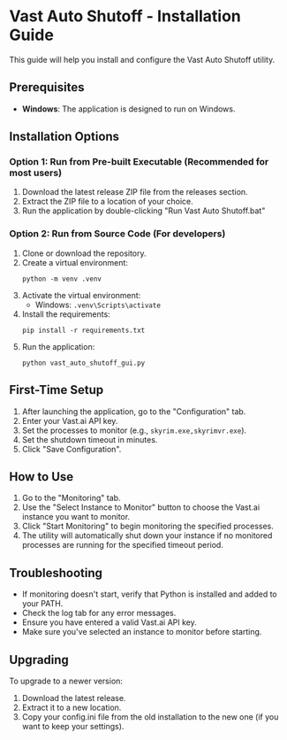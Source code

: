 # Vast Auto Shutoff - Installation Guide

This guide will help you install and configure the Vast Auto Shutoff utility.

## Prerequisites

- **Windows**: The application is designed to run on Windows.

## Installation Options

### Option 1: Run from Pre-built Executable (Recommended for most users)

1. Download the latest release ZIP file from the releases section.
2. Extract the ZIP file to a location of your choice.
3. Run the application by double-clicking "Run Vast Auto Shutoff.bat"

### Option 2: Run from Source Code (For developers)

1. Clone or download the repository.
2. Create a virtual environment:
   ```
   python -m venv .venv
   ```
3. Activate the virtual environment:
   - Windows: `.venv\Scripts\activate`
4. Install the requirements:
   ```
   pip install -r requirements.txt
   ```
5. Run the application:
   ```
   python vast_auto_shutoff_gui.py
   ```

## First-Time Setup

1. After launching the application, go to the "Configuration" tab.
2. Enter your Vast.ai API key.
3. Set the processes to monitor (e.g., `skyrim.exe,skyrimvr.exe`).
4. Set the shutdown timeout in minutes.
5. Click "Save Configuration".

## How to Use

1. Go to the "Monitoring" tab.
2. Use the "Select Instance to Monitor" button to choose the Vast.ai instance you want to monitor.
3. Click "Start Monitoring" to begin monitoring the specified processes.
4. The utility will automatically shut down your instance if no monitored processes are running for the specified timeout period.

## Troubleshooting

- If monitoring doesn't start, verify that Python is installed and added to your PATH.
- Check the log tab for any error messages.
- Ensure you have entered a valid Vast.ai API key.
- Make sure you've selected an instance to monitor before starting.

## Upgrading

To upgrade to a newer version:

1. Download the latest release.
2. Extract it to a new location.
3. Copy your config.ini file from the old installation to the new one (if you want to keep your settings). 
